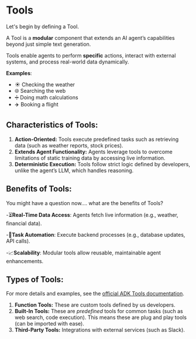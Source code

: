# Tools

Let's begin by defining a Tool.

A Tool is a **modular** component that extends an AI agent’s capabilities beyond just simple text generation.

Tools enable agents to perform **specific** actions, interact with external systems, and process real-world data dynamically.

**Examples**:

- ☀️ Checking the weather
- 🌐 Searching the web
- ➗ Doing math calculations
- ✈️ Booking a flight

## Characteristics of Tools:

1. **Action-Oriented:** Tools execute predefined tasks such as retrieving data (such as weather reports, stock prices).
2. **Extends Agent Functionality:** Agents leverage tools to overcome limitations of static training data by accessing live information.
3. **Deterministic Execution:** Tools follow strict logic defined by developers, unlike the agent’s LLM, which handles reasoning.

## Benefits of Tools:

You might have a question now.... what are the benefits of Tools?

-⏳**Real-Time Data Access**: Agents fetch live information (e.g., weather, financial data).

-🤖**Task Automation**: Execute backend processes (e.g., database updates, API calls).

-📈**Scalability**: Modular tools allow reusable, maintainable agent enhancements.

## Types of Tools:

For more details and examples, see the [official ADK Tools documentation](https://google.github.io/adk-docs/tools/).

1. **Function Tools:** These are custom tools defined by us developers.
2. **Built-In Tools:** These are _predefined_ tools for common tasks (such as web search, code execution). This means these are plug and play tools (can be imported with ease).
3. **Third-Party Tools:** Integrations with external services (such as Slack).
